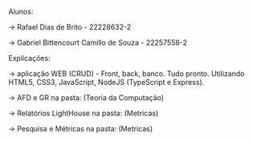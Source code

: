 Alunos:

->  Rafael Dias de Brito - 22228632-2

->  Gabriel Bittencourt Camillo de Souza - 22257558-2

Explicações:

->  aplicação WEB (CRUD) - Front, back, banco. Tudo pronto. Utilizando HTML5, CSS3, JavaScript, NodeJS (TypeScript e Express).

->  AFD e GR na pasta: (Teoria da Computação)

->  Relatórios LightHouse na pasta: (Metricas)

->  Pesquisa e Métricas na pasta: (Metricas)
